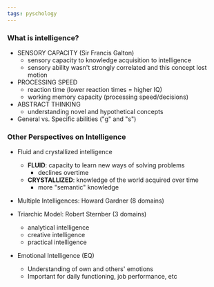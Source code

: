 ```yaml
---
tags: pyschology
---
```


### What is intelligence?
- SENSORY CAPACITY (Sir Francis Galton)
	- sensory capacity to knowledge acquisition to intelligence
	- sensory ability wasn't strongly correlated and this concept lost motion
- PROCESSING SPEED
	- reaction time (lower reaction times = higher IQ)
	- working memory capacity (processing speed/decisions)
- ABSTRACT THINKING
	- understanding novel and hypothetical concepts
- General vs. Specific abilities ("g" and "s")

### Other Perspectives on Intelligence
- Fluid and crystallized intelligence
	- **FLUID**: capacity to learn new ways of solving problems
		- declines overtime
	- **CRYSTALLIZED**: knowledge of the world acquired over time
		- more "semantic" knowledge

- Multiple Intelligences: Howard Gardner (8 domains)
- Triarchic Model: Robert Sternber (3 domains)
	- analytical intelligence
	- creative intelligence
	- practical intelligence

- Emotional Intelligence (EQ)
	- Understanding of own and others' emotions
	- Important for daily functioning, job performance, etc
